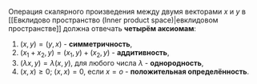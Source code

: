 Операция скалярного произведения между двумя векторами $x$ и $y$ в [[Евклидово пространство (Inner product space)|евклидовом пространстве]] должна отвечать **четырём аксиомам**:
1. $(x,y)=(y,x)$ - **симметричность**,
2. $(x_1+x_2,y)=(x_1,y)+(x_2,y)$ - **аддитивность**,
3. $(\lambda x,y)=\lambda(x,y)$, для любого числа $\lambda$ - **однородность**,
4. $(x,x)\geq 0$; $(x,x)=0$, если $x=o$ - **положительная определённость**.
